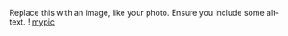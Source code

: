 Replace this with an image, like your photo. Ensure you include some alt-text.
! [mypic](https://octodex.github.com/images/yaktocat.png)
